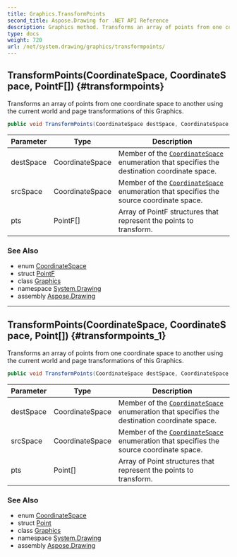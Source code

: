 ```yaml
---
title: Graphics.TransformPoints
second_title: Aspose.Drawing for .NET API Reference
description: Graphics method. Transforms an array of points from one coordinate space to another using the current world and page transformations of this Graphics
type: docs
weight: 720
url: /net/system.drawing/graphics/transformpoints/
---
```

## TransformPoints(CoordinateSpace, CoordinateSpace, PointF[]) {#transformpoints}

Transforms an array of points from one coordinate space to another using the current world and page transformations of this Graphics.

```csharp
public void TransformPoints(CoordinateSpace destSpace, CoordinateSpace srcSpace, PointF[] pts)
```

| Parameter | Type | Description |
| --- | --- | --- |
| destSpace | CoordinateSpace | Member of the [`CoordinateSpace`](../../../system.drawing.drawing2d/coordinatespace/) enumeration that specifies the destination coordinate space. |
| srcSpace | CoordinateSpace | Member of the [`CoordinateSpace`](../../../system.drawing.drawing2d/coordinatespace/) enumeration that specifies the source coordinate space. |
| pts | PointF[] | Array of PointF structures that represent the points to transform. |

### See Also

* enum [CoordinateSpace](../../../system.drawing.drawing2d/coordinatespace/)
* struct [PointF](../../pointf/)
* class [Graphics](../)
* namespace [System.Drawing](../../graphics/)
* assembly [Aspose.Drawing](../../../)

---

## TransformPoints(CoordinateSpace, CoordinateSpace, Point[]) {#transformpoints_1}

Transforms an array of points from one coordinate space to another using the current world and page transformations of this Graphics.

```csharp
public void TransformPoints(CoordinateSpace destSpace, CoordinateSpace srcSpace, Point[] pts)
```

| Parameter | Type | Description |
| --- | --- | --- |
| destSpace | CoordinateSpace | Member of the [`CoordinateSpace`](../../../system.drawing.drawing2d/coordinatespace/) enumeration that specifies the destination coordinate space. |
| srcSpace | CoordinateSpace | Member of the [`CoordinateSpace`](../../../system.drawing.drawing2d/coordinatespace/) enumeration that specifies the source coordinate space. |
| pts | Point[] | Array of Point structures that represent the points to transform. |

### See Also

* enum [CoordinateSpace](../../../system.drawing.drawing2d/coordinatespace/)
* struct [Point](../../point/)
* class [Graphics](../)
* namespace [System.Drawing](../../graphics/)
* assembly [Aspose.Drawing](../../../)


